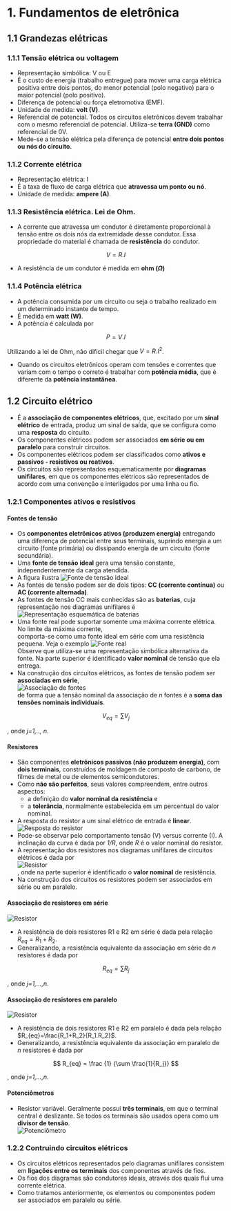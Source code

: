# 1. Fundamentos de eletrônica

## 1.1 Grandezas elétricas

### 1.1.1 Tensão elétrica ou voltagem
- Representação simbólica: V ou E
- É o custo de energia (trabalho entregue) para mover uma carga elétrica positiva entre dois pontos, 
do menor potencial (polo negativo) para o maior potencial (polo positivo).
- Diferença de potencial ou força eletromotiva (EMF).
- Unidade de medida: **volt (V)**.
- Referencial de potencial. Todos os circuitos eletrônicos devem trabalhar com o mesmo referencial de potencial. 
Utiliza-se **terra (GND)** como referencial de 0V.
- Mede-se a tensão elétrica pela diferença de potencial **entre dois pontos ou nós do circuito.**

### 1.1.2 Corrente elétrica
- Representação elétrica: I
- É a taxa de fluxo de carga elétrica que **atravessa um ponto ou nó**.
- Unidade de medida: **ampere (A)**.

### 1.1.3 Resistência elétrica. Lei de Ohm.
- A corrente que atravessa um condutor é diretamente proporcional à tensão entre os dois nós da extremidade desse condutor.
Essa propriedade do material é chamada de **resistência** do condutor.

$$ V = R.I $$

- A resistência de um condutor é medida em **ohm ($\Omega$)**

### 1.1.4 Potência elétrica
- A potência consumida por um circuito ou seja o trabalho realizado em um determinado instante de tempo.
- É medida em **watt (W)**.
- A potência é calculada por

$$
P = V.I
$$

Utilizando a lei de Ohm, não difícil chegar que $V=R.I^2$.
- Quando os circuitos eletrônicos operam com tensões e correntes que variam com o tempo o correto é trabalhar com **potência média**,
que é diferente da **potência instantânea**.

## 1.2 Circuito elétrico

- É a **associação de componentes elétricos**, que, excitado por um **sinal elétrico** de entrada,
produz um sinal de saída, que se configura como uma **resposta** do circuito.
- Os componentes elétricos podem ser associados **em série ou em paralelo** para construir circuitos.
- Os componentes elétricos podem ser classificados como **ativos e passivos - resistivos ou reativos**.
- Os circuitos são representados esquematicamente por **diagramas unifilares**, em que os componentes elétricos são representados de acordo com uma convenção e interligados por uma linha ou fio.

### 1.2.1 Componentes ativos e resistivos
#### Fontes de tensão
- Os **componentes eletrônicos ativos (produzem energia)** entregando uma diferença de potencial entre seus terminais,
suprindo energia a um circuito (fonte primária) ou dissipando energia de um circuito (fonte secundária).
- Uma **fonte de tensão ideal** gera uma tensão constante, independentemente da carga atendida.
- A figura ilustra
![Fonte de tensão ideal](/eletronica/imageElt/fonteideal.jpg)
- As fontes de tensão podem ser de dois tipos: **CC (corrente contínua)** ou **AC (corrente alternada)**.
- As fontes de tensão CC mais conhecidas são as **baterias**, cuja representação nos diagramas unifilares é 
![Representação esquemática de baterias](/eletronica/imageElt/bateria.jpg)
- Uma fonte real pode suportar somente uma máxima corrente elétrica. No limite da máxima corrente,  
comporta-se como uma fonte ideal em série com uma resistência pequena. Veja o exemplo
![Fonte real](/eletronica/imageElt/fontereal.jpg)  
Observe que utiliza-se uma representação simbólica alternativa da fonte. Na parte superior é identificado **valor nominal**
de tensão que ela entrega.   
- Na construção dos circuitos elétricos, as fontes de tensão podem ser **associadas em série**,  
![Associação de fontes](/eletronica/imageElt/associacaofonte.jpg)    
de forma que a tensão nominal da associação de *n* fontes é a **soma das tensões nominais individuais**.  

$$
V_{eq} = \sum V_j
$$

, onde *j=1,.., n*.
#### Resistores
- São componentes **eletrônicos passivos (não produzem energia)**, com **dois terminais**,
construídos de moldagem de composto de carbono, de filmes de metal ou de elementos semicondutores. 
- Como **não são perfeitos**, seus valores compreendem, entre outros aspectos:
  - a definição do **valor nominal da resistência** e
  - a **tolerância**, normalmente estabelecida em um percentual do valor nominal.
- A resposta do resistor a um sinal elétrico de entrada é **linear**.  
![Resposta do resistor](/eletronica/imageElt/respostaresistor.jpg)    
- Pode-se observar pelo comportamento tensão (V) versus corrente (I). A inclinação da curva é dada por *1/R*, onde *R* é o valor nominal do resistor.
- A representação dos resistores nos diagramas unifilares de circuitos elétricos é dada por  
![Resistor](/eletronica/imageElt/resistor.jpg)    
, onde na parte superior é identificado o **valor nominal** de resistência.
- Na construção dos circuitos os resistores podem ser associados em série ou em paralelo.

#### Associação de resistores em série
![Resistor](/eletronica/imageElt/resistorserie.jpg)    
- A resistência de dois resistores R1 e R2 em série é dada pela relação $R_{eq}=R_1+R_2$.
- Generalizando, a resistência equivalente da associação em série de *n* resistores é dada por

$$
R_{eq} = \sum R_j
$$

, onde *j=1,...,n*.

#### Associação de resistores em paralelo
![Resistor](/eletronica/imageElt/resistorparalelo.jpg)    
- A resistência de dois resistores R1 e R2 em paralelo é dada pela relação $R_{eq}=\frac{R_1+R_2}{R_1.R_2}$.
- Generalizando, a resistência equivalente da associação em paralelo de *n* resistores é dada por

$$
R_{eq} = \frac {1} {\sum \frac{1}{R_j}}
$$

, onde *j=1,...,n*.

#### Potenciômetros
- Resistor variável. Geralmente possui **três terminais**, em que o terminal central é deslizante. Se todos os terminais são usados opera como um **divisor de tensão**.  
![Potenciômetro](/eletronica/imageElt/potenciometro.jpg)    

### 1.2.2 Contruindo circuitos elétricos
- Os circuitos elétricos representados pelo diagramas unifilares consistem em **ligações entre os terminais** dos componentes através de fios.
- Os fios dos diagramas são condutores ideais, através dos quais flui uma corrente elétrica.
- Como tratamos anteriormente, os elementos ou componentes podem ser associados em paralelo ou série.



